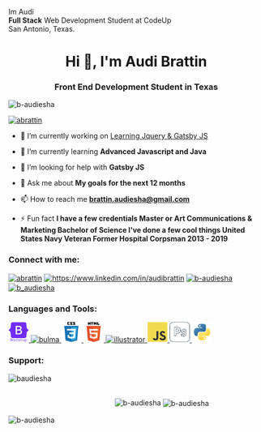 Im Audi<br>
<b>Full Stack</b> Web Development Student at CodeUp <br>
San Antonio, Texas.<br>

<h1 align="center">Hi 👋, I'm Audi Brattin</h1>
<h3 align="center">Front End Development Student in Texas</h3>

<p align="left"> <img src="https://komarev.com/ghpvc/?username=b-audiesha&label=Profile%20views&color=0e75b6&style=flat" alt="b-audiesha" /> </p>

<p align="left"> <a href="https://twitter.com/abrattin" target="blank"><img src="https://img.shields.io/twitter/follow/abrattin?logo=twitter&style=for-the-badge" alt="abrattin" /></a> </p>

- 🔭 I’m currently working on [Learning Jquery & Gatsby JS](https://github.com/b-audiesha/javascript-practice-work)

- 🌱 I’m currently learning **Advanced Javascript and Java**

- 🤝 I’m looking for help with **Gatsby JS**

- 💬 Ask me about **My goals for the next 12 months**

- 📫 How to reach me **brattin.audiesha@gmail.com**

- ⚡ Fun fact **I have a few credentials Master or Art Communications & Marketing Bachelor of Science I've done a few cool things United States Navy Veteran Former Hospital Corpsman 2013 - 2019**

<h3 align="left">Connect with me:</h3>
<p align="left">
<a href="https://twitter.com/abrattin" target="blank"><img align="center" src="https://cdn.jsdelivr.net/npm/simple-icons@3.0.1/icons/twitter.svg" alt="abrattin" height="30" width="40" /></a>
<a href="https://linkedin.com/in/https://www.linkedin.com/in/audibrattin" target="blank"><img align="center" src="https://cdn.jsdelivr.net/npm/simple-icons@3.0.1/icons/linkedin.svg" alt="https://www.linkedin.com/in/audibrattin" height="30" width="40" /></a>
<a href="https://stackoverflow.com/users/b-audiesha" target="blank"><img align="center" src="https://cdn.jsdelivr.net/npm/simple-icons@3.0.1/icons/stackoverflow.svg" alt="b-audiesha" height="30" width="40" /></a>
<a href="https://www.hackerrank.com/b_audiesha" target="blank"><img align="center" src="https://cdn.jsdelivr.net/npm/simple-icons@3.0.1/icons/hackerrank.svg" alt="b_audiesha" height="30" width="40" /></a>
</p>

<h3 align="left">Languages and Tools:</h3>
<p align="left"> <a href="https://getbootstrap.com" target="_blank"> <img src="https://raw.githubusercontent.com/devicons/devicon/master/icons/bootstrap/bootstrap-plain-wordmark.svg" alt="bootstrap" width="40" height="40"/> </a> <a href="https://bulma.io/" target="_blank"> <img src="https://raw.githubusercontent.com/gilbarbara/logos/804dc257b59e144eaca5bc6ffd16949752c6f789/logos/bulma.svg" alt="bulma" width="40" height="40"/> </a> <a href="https://www.w3schools.com/css/" target="_blank"> <img src="https://raw.githubusercontent.com/devicons/devicon/master/icons/css3/css3-original-wordmark.svg" alt="css3" width="40" height="40"/> </a> <a href="https://www.w3.org/html/" target="_blank"> <img src="https://raw.githubusercontent.com/devicons/devicon/master/icons/html5/html5-original-wordmark.svg" alt="html5" width="40" height="40"/> </a> <a href="https://www.adobe.com/in/products/illustrator.html" target="_blank"> <img src="https://www.vectorlogo.zone/logos/adobe_illustrator/adobe_illustrator-icon.svg" alt="illustrator" width="40" height="40"/> </a> <a href="https://developer.mozilla.org/en-US/docs/Web/JavaScript" target="_blank"> <img src="https://raw.githubusercontent.com/devicons/devicon/master/icons/javascript/javascript-original.svg" alt="javascript" width="40" height="40"/> </a> <a href="https://www.photoshop.com/en" target="_blank"> <img src="https://raw.githubusercontent.com/devicons/devicon/master/icons/photoshop/photoshop-line.svg" alt="photoshop" width="40" height="40"/> </a> <a href="https://www.python.org" target="_blank"> <img src="https://raw.githubusercontent.com/devicons/devicon/master/icons/python/python-original.svg" alt="python" width="40" height="40"/> </a> </p>

<h3 align="left">Support:</h3>
<p><a href="https://www.buymeacoffee.com/baudiesha"> <img align="left" src="https://cdn.buymeacoffee.com/buttons/v2/default-yellow.png" height="50" width="210" alt="baudiesha" /></a></p><br><br>

<p><img align="left" src="https://github-readme-stats.vercel.app/api/top-langs?username=b-audiesha&show_icons=true&locale=en&layout=compact" alt="b-audiesha" /></p>

<p>&nbsp;<img align="center" src="https://github-readme-stats.vercel.app/api?username=b-audiesha&show_icons=true&locale=en" alt="b-audiesha" /></p>

<p><img align="center" src="https://github-readme-streak-stats.herokuapp.com/?user=b-audiesha&" alt="b-audiesha" /></p>
